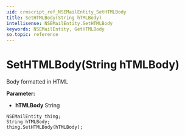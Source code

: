```yaml
---
uid: crmscript_ref_NSEMailEntity_SetHTMLBody
title: SetHTMLBody(String hTMLBody)
intellisense: NSEMailEntity.SetHTMLBody
keywords: NSEMailEntity, GetHTMLBody
so.topic: reference
---
```


# SetHTMLBody(String hTMLBody)

Body formatted in HTML

**Parameter:** 
* **hTMLBody** String

```crmscript
NSEMailEntity thing;
String hTMLBody;
thing.SetHTMLBody(hTMLBody);
```

